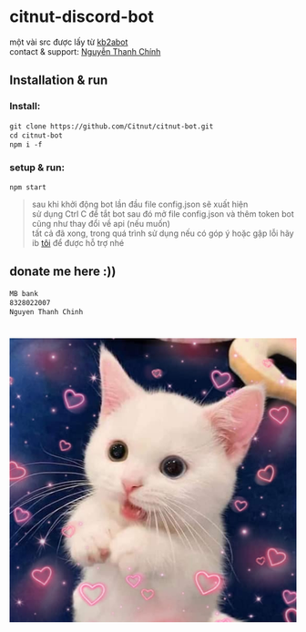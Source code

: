 # citnut-discord-bot

một vài src được lấy từ [kb2abot](https://github.com/kb2ateam/kb2abot)
</br>
contact & support: [Nguyễn Thanh Chính](https://fb.com/nguyen.thanh.chinhs)

## Installation & run

### Install:
```
git clone https://github.com/Citnut/citnut-bot.git
cd citnut-bot
npm i -f
```
### setup & run:
```
npm start
```
>sau khi khởi động bot lần đầu file config.json sẽ xuất hiện </br>
>sử dụng Ctrl C để tắt bot sau đó mở file config.json và thêm token bot cũng như thay đổi về api (nếu muốn) </br>
>tất cả đã xong, trong quá trình sử dụng nếu có góp ý hoặc gập lỗi hãy ib [tôi](https://fb.com/nguyen.thanh.chinhs) để được hỗ trợ nhé

## donate me here :))
```
MB bank
8328022007
Nguyen Thanh Chinh
```

<h1 align = "center">
    <a href= "lmao" ><img src = "./logo.jpg" alt = "cat"></a>
</h1>
